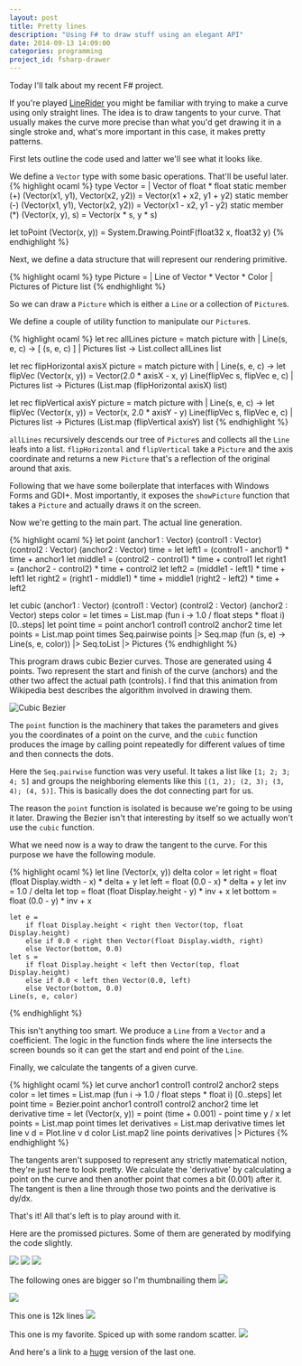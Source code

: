 ```yaml
---
layout: post
title: Pretty lines
description: "Using F# to draw stuff using an elegant API"
date: 2014-09-13 14:09:00
categories: programming
project_id: fsharp-drawer
---
```

Today I'll talk about my recent F# project.

If you're played [LineRider](http://www.linerider1.net/) you might be familiar with trying to 
make a curve using only straight lines. The idea is to draw tangents to your curve. That 
usually makes the curve more precise than what you'd get drawing it in a single stroke 
and, what's more important in this case, it makes pretty patterns.

First lets outline the code used and latter we'll see what it looks like.

We define a `Vector` type with some basic operations. That'll be useful later.
{% highlight ocaml %}
type Vector = 
    | Vector of float * float
    static member (+) (Vector(x1, y1), Vector(x2, y2)) = Vector(x1 + x2, y1 + y2)
    static member (-) (Vector(x1, y1), Vector(x2, y2)) = Vector(x1 - x2, y1 - y2)
    static member (*) (Vector(x, y), s) = Vector(x * s, y * s)

let toPoint (Vector(x, y)) = System.Drawing.PointF(float32 x, float32 y)
{% endhighlight %}

Next, we define a data structure that will represent our rendering primitive.

{% highlight ocaml %}
type Picture =
    | Line of Vector * Vector * Color
    | Pictures of Picture list
{% endhighlight %}

So we can draw a `Picture` which is either a `Line` or a collection of `Picture`s.

We define a couple of utility function to manipulate our `Picture`s.

{% highlight ocaml %}
let rec allLines picture =
    match picture with
    | Line(s, e, c) -> [ (s, e, c) ]
    | Pictures list -> List.collect allLines list
    
let rec flipHorizontal axisX picture =
    match picture with
    | Line(s, e, c) -> 
        let flipVec (Vector(x, y)) = Vector(2.0 * axisX - x, y)
        Line(flipVec s, flipVec e, c)
    | Pictures list -> Pictures (List.map (flipHorizontal axisX) list)

let rec flipVertical axisY picture =
    match picture with
    | Line(s, e, c) -> 
        let flipVec (Vector(x, y)) = Vector(x, 2.0 * axisY - y)
        Line(flipVec s, flipVec e, c)
    | Pictures list -> Pictures (List.map (flipVertical axisY) list
{% endhighlight %}

`allLines` recursively descends our tree of `Picture`s and collects all the `Line` leafs into a list.
`flipHorizontal` and `flipVertical` take a `Picture` and the axis coordinate and returns a new `Picture`
that's a reflection of the original around that axis.

Following that we have some boilerplate that interfaces with Windows Forms and GDI+. Most importantly, 
it exposes the `showPicture` function that takes a `Picture` and actually draws it on the screen.

Now we're getting to the main part. The actual line generation.

{% highlight ocaml %}
let point (anchor1 : Vector) (control1 : Vector) (control2 : Vector) (anchor2 : Vector) time =
    let left1 = (control1 - anchor1) * time + anchor1
    let middle1 = (control2 - control1) * time + control1
    let right1 = (anchor2 - control2) * time + control2
    let left2 = (middle1 - left1) * time + left1
    let right2 = (right1 - middle1) * time + middle1
    (right2 - left2) * time + left2

let cubic (anchor1 : Vector) (control1 : Vector) (control2 : Vector) (anchor2 : Vector) steps color =
    let times = List.map (fun i -> 1.0 / float steps * float i) [0..steps]
    let point time = point anchor1 control1 control2 anchor2 time
    let points = List.map point times
    Seq.pairwise points |> Seq.map (fun (s, e) -> Line(s, e, color)) |> Seq.toList |> Pictures
{% endhighlight %}

This program draws cubic Bezier curves. Those are generated using 4 points. Two represent the start and 
finish of the curve (anchors) and the other two affect the actual path (controls). I find that this animation 
from Wikipedia best describes the algorithm involved in drawing them.

![Cubic Bezier](http://upload.wikimedia.org/wikipedia/commons/d/db/B%C3%A9zier_3_big.gif)

The `point` function is the machinery that takes the parameters and gives you the coordinates of a point on the curve, 
and the `cubic` function produces the image by calling point repeatedly for different values of time and then connects 
the dots.

<div class="ui raised segment">
Here the <code>Seq.pairwise</code> function was very useful. 
It takes a list like <code>[1; 2; 3; 4; 5]</code> and groups the neighboring elements like this <code>[(1, 2); (2, 3); (3, 4); (4, 5)]</code>.
This is basically does the dot connecting part for us.
</div>

The reason the `point` function is isolated is because we're going to be using it later. Drawing the Bezier isn't
that interesting by itself so we actually won't use the `cubic` function.

What we need now is a way to draw the tangent to the curve. For this purpose we have the following module.

{% highlight ocaml %}
let line (Vector(x, y)) delta color = 
    let right = float (float Display.width - x) * delta + y
    let left = float (0.0 - x) * delta + y
    let inv = 1.0 / delta
    let top = float (float Display.height - y) * inv + x
    let bottom = float (0.0 - y) * inv + x
    
    let e = 
        if float Display.height < right then Vector(top, float Display.height)
        else if 0.0 < right then Vector(float Display.width, right)
        else Vector(bottom, 0.0)
    let s = 
        if float Display.height < left then Vector(top, float Display.height)
        else if 0.0 < left then Vector(0.0, left)
        else Vector(bottom, 0.0)
    Line(s, e, color)
{% endhighlight %}

This isn't anything too smart. We produce a `Line` from a `Vector` and a coefficient. The logic in the function 
finds where the line intersects the screen bounds so it can get the start and end point of the `Line`.

Finally, we calculate the tangents of a given curve.

{% highlight ocaml %}
let curve anchor1 control1 control2 anchor2 steps color =
    let times = List.map (fun i -> 1.0 / float steps * float i) [0..steps]
    let point time = Bezier.point anchor1 control1 control2 anchor2 time
    let derivative time =
        let (Vector(x, y)) = point (time + 0.001) - point time
        y / x
    let points = List.map point times
    let derivatives = List.map derivative times
    let line v d = Plot.line v d color
    List.map2 line points derivatives |> Pictures
{% endhighlight %}

The tangents aren't supposed to represent any strictly matematical notion, they're just here to look pretty.
We calculate the 'derivative' by calculating a point on the curve and then another point that comes a bit (0.001) 
after it. The tangent is then a line through those two points and the derivative is dy/dx.

That's it!
All that's left is to play around with it.

Here are the promissed pictures. Some of them are generated by modifying the code slightly.

![](http://i.imgur.com/Pfya81x.png)
![](http://i.imgur.com/r1lN4Xk.png)
![](http://i.imgur.com/oP9TBXM.png)

The following ones are bigger so I'm thumbnailing them
[![](http://i.imgur.com/tELwQSzl.png)](http://i.imgur.com/tELwQSz.png)

[![](http://i.imgur.com/PziwdVpl.png)](http://i.imgur.com/PziwdVp.png)

This one is 12k lines
[![](http://i.imgur.com/xQCqTxSl.png)](http://i.imgur.com/xQCqTxS.png)

This one is my favorite. Spiced up with some random scatter.
[![](http://i.imgur.com/BZ5J4Rtl.jpg)](http://i.imgur.com/BZ5J4Rt.jpg)

And here's a link to a [huge](https://onedrive.live.com/download?cid=D347AB15249C8F96&resid=D347AB15249C8F96%211248&authkey=AFU2JZ9h5QwKyI0) version of the last one.